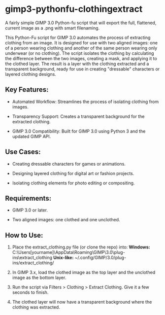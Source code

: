 # gimp3-pythonfu-clothingextract
A fairly simple GIMP 3.0 Python-fu script that will export the full, flattened, current image as a .png with smart filenaming.

This Python-Fu script for GIMP 3.0 automates the process of extracting clothing from an image. It is designed for use with two aligned images: one of a person wearing clothing and another of the same person wearing only underwear (or no clothing). The script isolates the clothing by calculating the difference between the two images, creating a mask, and applying it to the clothed layer. The result is a layer with the clothing extracted and a transparent background, ready for use in creating "dressable" characters or layered clothing designs.

## Key Features:
- Automated Workflow: Streamlines the process of isolating clothing from images.

- Transparency Support: Creates a transparent background for the extracted clothing.

- GIMP 3.0 Compatibility: Built for GIMP 3.0 using Python 3 and the updated GIMP API.

## Use Cases:
- Creating dressable characters for games or animations.

- Designing layered clothing for digital art or fashion projects.

- Isolating clothing elements for photo editing or compositing.

## Requirements:
- GIMP 3.0 or later.

- Two aligned images: one clothed and one unclothed.

## How to Use:
1. Place the extract_clothing.py file (or clone the repo) into:
**Windows:**
C:\Users\[yourname]\AppData\Roaming\GIMP\3.0\plug-ins\extract_clothing
**Unix-like:**
~/.config/GIMP/3.0/plug-ins/extract_clothing/

2. In GIMP 3.x, load the clothed image as the top layer and the unclothed image as the bottom layer.

3. Run the script via Filters > Clothing > Extract Clothing. Give it a few seconds to finish.

4. The clothed layer will now have a transparent background where the clothing was extracted.